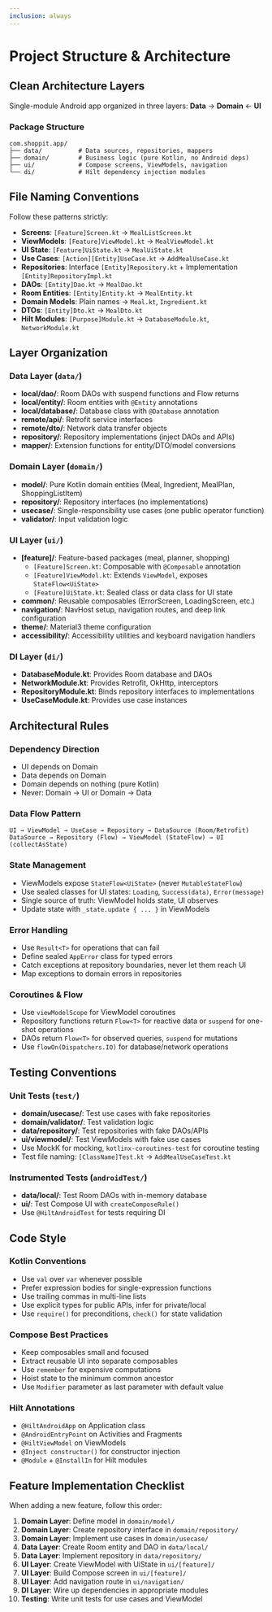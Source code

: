 ```yaml
---
inclusion: always
---
```


# Project Structure & Architecture

## Clean Architecture Layers

Single-module Android app organized in three layers: **Data** → **Domain** ← **UI**

### Package Structure
```
com.shoppit.app/
├── data/          # Data sources, repositories, mappers
├── domain/        # Business logic (pure Kotlin, no Android deps)
├── ui/            # Compose screens, ViewModels, navigation
└── di/            # Hilt dependency injection modules
```

## File Naming Conventions

Follow these patterns strictly:

- **Screens**: `[Feature]Screen.kt` → `MealListScreen.kt`
- **ViewModels**: `[Feature]ViewModel.kt` → `MealViewModel.kt`
- **UI State**: `[Feature]UiState.kt` → `MealUiState.kt`
- **Use Cases**: `[Action][Entity]UseCase.kt` → `AddMealUseCase.kt`
- **Repositories**: Interface `[Entity]Repository.kt` + Implementation `[Entity]RepositoryImpl.kt`
- **DAOs**: `[Entity]Dao.kt` → `MealDao.kt`
- **Room Entities**: `[Entity]Entity.kt` → `MealEntity.kt`
- **Domain Models**: Plain names → `Meal.kt`, `Ingredient.kt`
- **DTOs**: `[Entity]Dto.kt` → `MealDto.kt`
- **Hilt Modules**: `[Purpose]Module.kt` → `DatabaseModule.kt`, `NetworkModule.kt`

## Layer Organization

### Data Layer (`data/`)
- **local/dao/**: Room DAOs with suspend functions and Flow returns
- **local/entity/**: Room entities with `@Entity` annotations
- **local/database/**: Database class with `@Database` annotation
- **remote/api/**: Retrofit service interfaces
- **remote/dto/**: Network data transfer objects
- **repository/**: Repository implementations (inject DAOs and APIs)
- **mapper/**: Extension functions for entity/DTO/model conversions

### Domain Layer (`domain/`)
- **model/**: Pure Kotlin domain entities (Meal, Ingredient, MealPlan, ShoppingListItem)
- **repository/**: Repository interfaces (no implementations)
- **usecase/**: Single-responsibility use cases (one public operator function)
- **validator/**: Input validation logic

### UI Layer (`ui/`)
- **[feature]/**: Feature-based packages (meal, planner, shopping)
  - `[Feature]Screen.kt`: Composable with `@Composable` annotation
  - `[Feature]ViewModel.kt`: Extends `ViewModel`, exposes `StateFlow<UiState>`
  - `[Feature]UiState.kt`: Sealed class or data class for UI state
- **common/**: Reusable composables (ErrorScreen, LoadingScreen, etc.)
- **navigation/**: NavHost setup, navigation routes, and deep link configuration
- **theme/**: Material3 theme configuration
- **accessibility/**: Accessibility utilities and keyboard navigation handlers

### DI Layer (`di/`)
- **DatabaseModule.kt**: Provides Room database and DAOs
- **NetworkModule.kt**: Provides Retrofit, OkHttp, interceptors
- **RepositoryModule.kt**: Binds repository interfaces to implementations
- **UseCaseModule.kt**: Provides use case instances

## Architectural Rules

### Dependency Direction
- UI depends on Domain
- Data depends on Domain
- Domain depends on nothing (pure Kotlin)
- Never: Domain → UI or Domain → Data

### Data Flow Pattern
```
UI → ViewModel → UseCase → Repository → DataSource (Room/Retrofit)
DataSource → Repository (Flow) → ViewModel (StateFlow) → UI (collectAsState)
```

### State Management
- ViewModels expose `StateFlow<UiState>` (never `MutableStateFlow`)
- Use sealed classes for UI states: `Loading`, `Success(data)`, `Error(message)`
- Single source of truth: ViewModel holds state, UI observes
- Update state with `_state.update { ... }` in ViewModels

### Error Handling
- Use `Result<T>` for operations that can fail
- Define sealed `AppError` class for typed errors
- Catch exceptions at repository boundaries, never let them reach UI
- Map exceptions to domain errors in repositories

### Coroutines & Flow
- Use `viewModelScope` for ViewModel coroutines
- Repository functions return `Flow<T>` for reactive data or `suspend` for one-shot operations
- DAOs return `Flow<T>` for observed queries, `suspend` for mutations
- Use `flowOn(Dispatchers.IO)` for database/network operations

## Testing Conventions

### Unit Tests (`test/`)
- **domain/usecase/**: Test use cases with fake repositories
- **domain/validator/**: Test validation logic
- **data/repository/**: Test repositories with fake DAOs/APIs
- **ui/viewmodel/**: Test ViewModels with fake use cases
- Use MockK for mocking, `kotlinx-coroutines-test` for coroutine testing
- Test file naming: `[ClassName]Test.kt` → `AddMealUseCaseTest.kt`

### Instrumented Tests (`androidTest/`)
- **data/local/**: Test Room DAOs with in-memory database
- **ui/**: Test Compose UI with `createComposeRule()`
- Use `@HiltAndroidTest` for tests requiring DI

## Code Style

### Kotlin Conventions
- Use `val` over `var` whenever possible
- Prefer expression bodies for single-expression functions
- Use trailing commas in multi-line lists
- Use explicit types for public APIs, infer for private/local
- Use `require()` for preconditions, `check()` for state validation

### Compose Best Practices
- Keep composables small and focused
- Extract reusable UI into separate composables
- Use `remember` for expensive computations
- Hoist state to the minimum common ancestor
- Use `Modifier` parameter as last parameter with default value

### Hilt Annotations
- `@HiltAndroidApp` on Application class
- `@AndroidEntryPoint` on Activities and Fragments
- `@HiltViewModel` on ViewModels
- `@Inject constructor()` for constructor injection
- `@Module` + `@InstallIn` for Hilt modules

## Feature Implementation Checklist

When adding a new feature, follow this order:

1. **Domain Layer**: Define model in `domain/model/`
2. **Domain Layer**: Create repository interface in `domain/repository/`
3. **Domain Layer**: Implement use cases in `domain/usecase/`
4. **Data Layer**: Create Room entity and DAO in `data/local/`
5. **Data Layer**: Implement repository in `data/repository/`
6. **UI Layer**: Create ViewModel with UiState in `ui/[feature]/`
7. **UI Layer**: Build Compose screen in `ui/[feature]/`
8. **UI Layer**: Add navigation route in `ui/navigation/`
9. **DI Layer**: Wire up dependencies in appropriate modules
10. **Testing**: Write unit tests for use cases and ViewModel
